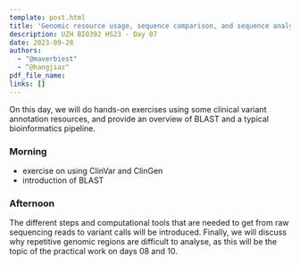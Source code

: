 ```yaml
---
template: post.html
title: 'Genomic resource usage, sequence comparison, and sequence analysis'
description: UZH BIO392 HS23 - Day 07
date: 2023-09-28
authors:
  - "@maverbiest"
  - “@hangjiaz"
pdf_file_name: 
links: []
---
```

On this day, we will do hands-on exercises using some clinical variant annotation resources, and provide an overview of BLAST and a typical bioinformatics pipeline.   

<!--more-->

### Morning

* exercise on using ClinVar and ClinGen
* introduction of BLAST

### Afternoon

The different steps and computational tools that are needed to get from raw sequencing reads to variant calls will be introduced. 
Finally, we will discuss why repetitive genomic regions are difficult to analyse, as this will be the topic of the practical work on days 08 and 10.
